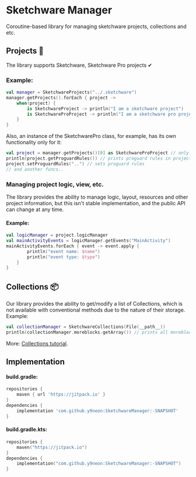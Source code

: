 # Sketchware Manager

Coroutine-based library for managing sketchware projects, collections and etc.

## Projects 📂

The library supports Sketchware, Sketchware Pro projects ✔

### Example:

```kotlin
val manager = SketchwareProjects("../.sketchware")
manager.getProjects().forEach { project ->
    when(project) {
        is SketchwareProject -> println("I am a sketchware project")
        is SketchwareProProject -> println("I am a sketchware pro project")
    }
}
```

Also, an instance of the SketchwarePro class, for example, has its own functionality only for it:

```kotlin
val project = manager.getProjects()[0] as SketchwareProProject // only as example :)
println(project.getProguardRules()) // prints proguard rules in project
project.setProguardRules("..") // sets proguard rules
// and another funcs..
```
### Managing project logic, view, etc.
The library provides the ability to manage logic, layout, resources and other project information,
but this isn't stable implementation, and the public API can change at any time.
#### Example:
```kotlin
val logicManager = project.logicManager
val mainActivityEvents = logicManager.getEvents("MainActivity")
mainActivityEvents.forEach { event -> event.apply {
        println("event name: $name")
        println("event type: $type")
    }
}
```

## Collections 📦

Our library provides the ability to get/modify a list of Collections, which is not available with conventional methods
due to the nature of their storage. Example:

```kotlin
val collectionManager = SketchwareCollections(File(__path__))
println(collectionManager.moreblocks.getArray()) // prints all moreblocks
```

More: [Collections tutorial](https://github.com/y9neon/SketchwareManager/tree/master/tutorials/Collections).

## Implementation

#### build.gradle:

```groovy
repositories {
    maven { url 'https://jitpack.io' }
}
dependencies {
    implementation 'com.github.y9neon:SketchwareManager:-SNAPSHOT'
}
```

#### build.gradle.kts:

```kotlin
repositories {
    maven("https://jitpack.io")
}
dependencies {
    implementation("com.github.y9neon:SketchwareManager:-SNAPSHOT")
}
```
